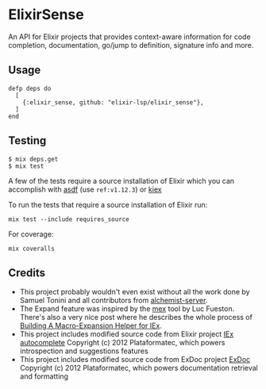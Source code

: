 # ElixirSense

An API for Elixir projects that provides context-aware information for code completion, documentation, go/jump to definition, signature info and more.

## Usage

```
defp deps do
  [
    {:elixir_sense, github: "elixir-lsp/elixir_sense"},
  ]
end
```

## Testing

```
$ mix deps.get
$ mix test
```

A few of the tests require a source installation of Elixir which you can accomplish with [asdf](https://github.com/asdf-vm/asdf-elixir) (use `ref:v1.12.3`) or [kiex](https://github.com/taylor/kiex)

To run the tests that require a source installation of Elixir run:
```
mix test --include requires_source
```

For coverage:

```
mix coveralls
```

## Credits

- This project probably wouldn't even exist without all the work done by Samuel Tonini and all contributors from [alchemist-server](https://github.com/tonini/alchemist-server).
- The Expand feature was inspired by the [mex](https://github.com/mrluc/mex) tool by Luc Fueston. There's also a very nice post where he describes the whole process of [Building A Macro-Expansion Helper for IEx](http://blog.maketogether.com/building-a-macro-expansion-helper/).
- This project includes modified source code from Elixir project [IEx autocomplete](https://github.com/elixir-lang/elixir/tree/v1.9/lib/iex) Copyright (c) 2012 Plataformatec, which powers introspection and suggestions features
- This project includes modified source code from ExDoc project [ExDoc](https://github.com/elixir-lang/ex_doc) Copyright (c) 2012 Plataformatec, which powers documentation retrieval and formatting
